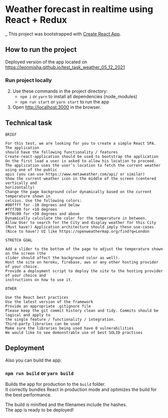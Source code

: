 # Weather forecast in realtime using React + Redux

_ This project was bootstrapped with [Create React App](https://github.com/facebook/create-react-app).

## How to run the project

Deployed version of the app located on https://leonmisha.github.io/test_task_weather_05_12_2021

### Run project locally
2. Use these commands in the project directory:
   - `npm i` or `yarn` to install all dependencies (node_modules)
   - `npm run start` or `yarn start` to run the app
3. Open [http://localhost:3000](http://localhost:3000) in the browser.

## Technical task
```
BRIEF

For this test, we are looking for you to create a simple React SPA. The application
should have the following functionality / features
Create-react-application should be used to bootstrap the application
On the first load a user is asked to allow his location to proceed.
The application uses the user’s location to fetch the current weather using one of the public
apis (you can use https://www.metaweather.com/api/ or similar)
Show the current weather icon in the middle of the screen (centered vertically and
horizontally)
Change the page background color dynamically based on the current temperature shown in
celsius. Use the following colors:
#00ffff for -10 degrees and below
#fff700 for +10 degrees
#ff8c00 for +30 degrees and above
Dynamically calculate the color for the temperature in between.
Allow User to search for the City and display weather for this City
(Must have!) Application architecture should imply these use-cases
(Nice to have!) UI like https://openweathermap.org/find?q=London

STRETCH GOAL

Add a slider to the bottom of the page to adjust the temperature shown on the screen (the
slider should affect the background color as well).
Host the site on heroku, firebase, aws or any other hosting provider of your choice.
Provide a deployment script to deploy the site to the hosting provider of your choice and
instructions on how to use it.

OTHER

Use the React best practices
Use the latest version of the framework
Provide an appropriate .gitignore file
Please keep the git commit history clean and tidy. Commits should be logical and apply to
the single feature / functionality / integration.
Third-party libraries can be used
Make sure the libraries being used have 0 vulnerabilities
We would like to see demonstrable use of best SOLID practises
```

## Deployment
Also you can build the app:
### `npm run build` or `yarn build`

Builds the app for production to the `build` folder.\
It correctly bundles React in production mode and optimizes the build for the best performance.

The build is minified and the filenames include the hashes.\
The app is ready to be deployed!
